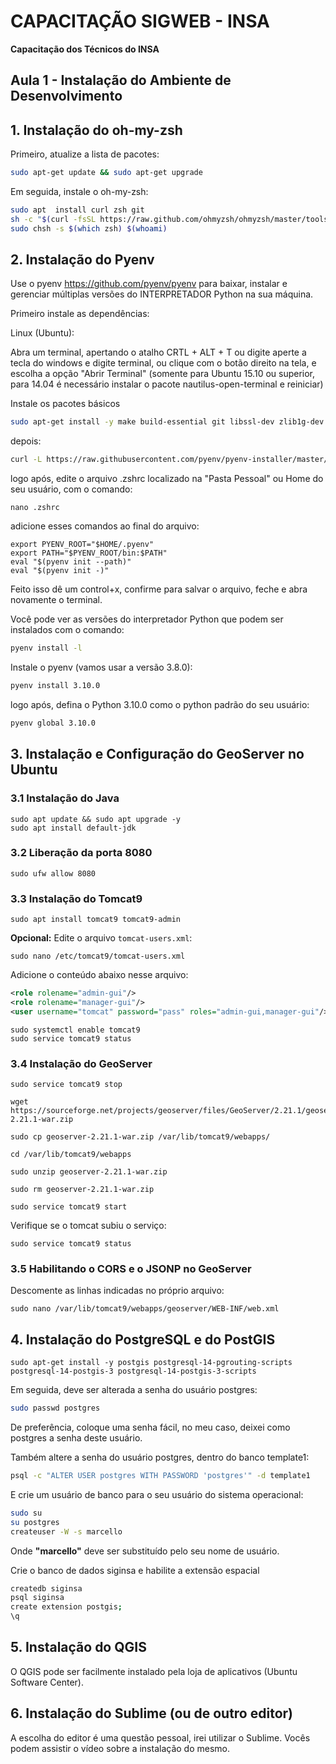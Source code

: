 # CAPACITAÇÃO SIGWEB - INSA

**Capacitação dos Técnicos do INSA**

## Aula 1 - Instalação do Ambiente de Desenvolvimento

## 1. Instalação do oh-my-zsh

Primeiro, atualize a lista de pacotes:

```bash
sudo apt-get update && sudo apt-get upgrade
```


Em seguida, instale o oh-my-zsh:

```bash
sudo apt  install curl zsh git
sh -c "$(curl -fsSL https://raw.github.com/ohmyzsh/ohmyzsh/master/tools/install.sh)"
sudo chsh -s $(which zsh) $(whoami)
```

## 2. Instalação do Pyenv

Use o pyenv https://github.com/pyenv/pyenv para baixar, instalar e gerenciar múltiplas versões do INTERPRETADOR Python na sua máquina.

Primeiro instale as dependências:

Linux (Ubuntu):

Abra um terminal, apertando o atalho CRTL + ALT + T ou digite aperte a tecla do windows e digite terminal, ou clique com o botão direito na tela, e escolha a opção "Abrir Terminal" (somente para Ubuntu 15.10 ou superior, para 14.04 é necessário instalar o pacote nautilus-open-terminal e reiniciar)


Instale os pacotes básicos

```bash
sudo apt-get install -y make build-essential git libssl-dev zlib1g-dev libbz2-dev libreadline-dev libsqlite3-dev wget curl llvm libncurses5-dev libncursesw5-dev xz-utils tk-dev

```

depois:

```bash
curl -L https://raw.githubusercontent.com/pyenv/pyenv-installer/master/bin/pyenv-installer | bash
```

logo após, edite o arquivo .zshrc localizado na "Pasta Pessoal" ou Home do seu usuário, com o comando:

```shell
nano .zshrc
```

adicione esses comandos ao final do arquivo:

```shell
export PYENV_ROOT="$HOME/.pyenv"
export PATH="$PYENV_ROOT/bin:$PATH"
eval "$(pyenv init --path)"
eval "$(pyenv init -)"
```
Feito isso dê um control+x, confirme para salvar o arquivo, feche e abra novamente o terminal.

Você pode ver as versões do interpretador Python que podem ser instalados com o comando:

```bash
pyenv install -l
```

Instale o pyenv (vamos usar a versão 3.8.0):

```bash
pyenv install 3.10.0
```

logo após, defina o Python 3.10.0 como o python padrão do seu usuário:

```bash
pyenv global 3.10.0
```


## 3. Instalação e Configuração do GeoServer no Ubuntu

### 3.1 Instalação do Java

```shell
sudo apt update && sudo apt upgrade -y
sudo apt install default-jdk
```
### 3.2 Liberação da porta 8080

```shell
sudo ufw allow 8080
```

### 3.3 Instalação do Tomcat9

```shell
sudo apt install tomcat9 tomcat9-admin
```

**Opcional:** Edite o arquivo `tomcat-users.xml`:

```shell
sudo nano /etc/tomcat9/tomcat-users.xml
```

Adicione o conteúdo abaixo nesse arquivo:

```xml
<role rolename="admin-gui"/>
<role rolename="manager-gui"/>
<user username="tomcat" password="pass" roles="admin-gui,manager-gui"/>
```

```shell
sudo systemctl enable tomcat9
sudo service tomcat9 status
```

### 3.4 Instalação do GeoServer

```shell[]()
sudo service tomcat9 stop

wget https://sourceforge.net/projects/geoserver/files/GeoServer/2.21.1/geoserver-2.21.1-war.zip

sudo cp geoserver-2.21.1-war.zip /var/lib/tomcat9/webapps/

cd /var/lib/tomcat9/webapps

sudo unzip geoserver-2.21.1-war.zip

sudo rm geoserver-2.21.1-war.zip

sudo service tomcat9 start
```

Verifique se o tomcat subiu o serviço:

```shell
sudo service tomcat9 status
```

### 3.5 Habilitando o CORS e o JSONP no GeoServer

Descomente as linhas indicadas no próprio arquivo:

```shell
sudo nano /var/lib/tomcat9/webapps/geoserver/WEB-INF/web.xml
```

## 4. Instalação do PostgreSQL e do PostGIS

```shell
sudo apt-get install -y postgis postgresql-14-pgrouting-scripts postgresql-14-postgis-3 postgresql-14-postgis-3-scripts
```

Em seguida, deve ser alterada a senha do usuário postgres:

```bash
sudo passwd postgres
```

De preferência, coloque uma senha fácil, no meu caso, deixei como postgres a senha deste usuário.

Também altere a senha do usuário postgres, dentro do banco template1:

```bash
psql -c "ALTER USER postgres WITH PASSWORD 'postgres'" -d template1
```

E crie um usuário de banco para o seu usuário do sistema operacional:

```bash
sudo su
su postgres
createuser -W -s marcello
```

Onde **"marcello"** deve ser substituído pelo seu nome de usuário.


Crie o banco de dados siginsa e habilite a extensão espacial

```bash
createdb siginsa
psql siginsa
create extension postgis;
\q
```

## 5. Instalação do QGIS

O QGIS pode ser facilmente instalado pela loja de aplicativos (Ubuntu Software Center).

## 6. Instalação do Sublime (ou de outro editor)

A escolha do editor é uma questão pessoal, irei utilizar o Sublime. Vocês podem assistir o vídeo sobre a instalação do mesmo.